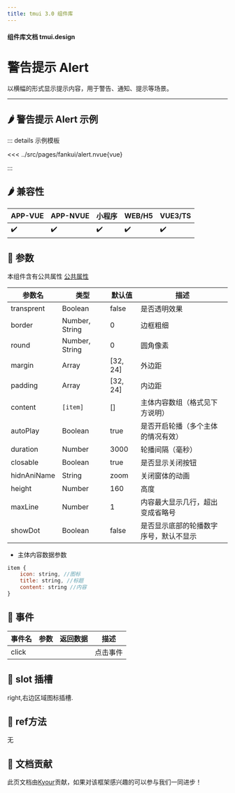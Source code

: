 ```yaml
---
title: tmui 3.0 组件库
---
```


<script setup>
import webview from '../components/mobileWebview.vue'
</script>

#### 组件库文档 tmui.design

# 警告提示 Alert
以横幅的形式显示提示内容，用于警告、通知、提示等场景。

---

## :hot_pepper: 警告提示 Alert 示例

<webview url="https://tmui.design/h5/#/pages/fankui/alert"></webview>

::: details 示例模板

<<< ../src/pages/fankui/alert.nvue{vue}

:::

## :hot_pepper: 兼容性

| APP-VUE            | APP-NVUE           | 小程序                | WEB/H5             | VUE3/TS            |
|--------------------|--------------------|--------------------|--------------------|--------------------|
| :heavy_check_mark: | :heavy_check_mark: | :heavy_check_mark: | :heavy_check_mark: | :heavy_check_mark: |

## :seedling: 参数
本组件含有公共属性 [公共属性](/spec/组件公共样式.html)

| 参数名         | 类型             | 默认值      | 描述                |
|-------------|----------------|----------|-------------------|
| transprent  | Boolean        | false    | 是否透明效果            |
| border      | Number, String | 0        | 边框粗细              |
| round       | Number, String | 0        | 圆角像素              |
| margin      | Array          | [32, 24] | 外边距               |
| padding     | Array          | [32, 24] | 内边距               |
| content     | `[item]`         | []       | 主体内容数组（格式见下方说明）   |
| autoPlay    | Boolean        | true     | 是否开启轮播（多个主体的情况有效） |
| duration    | Number         | 3000     | 轮播间隔（毫秒）          |
| closable    | Boolean        | true     | 是否显示关闭按钮          |
| hidnAniName | String         | zoom     | 关闭窗体的动画           |
| height      | Number         | 160      | 高度                |
| maxLine     | Number         | 1        | 内容最大显示几行，超出变成省略号  |
| showDot<Badge type="danger" text="v3.0.63+" vertical="middle" />     | Boolean        | false        | 是否显示底部的轮播数字序号，默认不显示  |

- 主体内容数据参数
```javascript
item {
    icon: string, //图标
    title: string, //标题
    content: string //内容
}
```

## :rose: 事件
| 事件名   | 参数  | 返回数据 | 描述   |
|-------|-----|------|------|
| click |     |      | 点击事件 |

## :green_salad: slot 插槽

right,右边区域图标插槽.

## :green_salad: ref方法
无

## :couplekiss: 文档贡献
此页文档由[Kyour](https://github.com/kyour-cn)贡献，如果对该框架感兴趣的可以参与我们一同进步！
